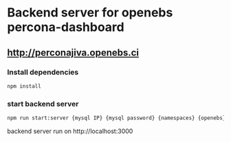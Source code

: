 # Backend server for openebs percona-dashboard 

## http://perconajiva.openebs.ci

### Install dependencies

```bash
npm install
```

### start backend server

```bash
npm run start:server {mysql IP} {mysql password} {namespaces} {openebs}{mayaapiserver IP} 
```

backend server run on http://localhost:3000